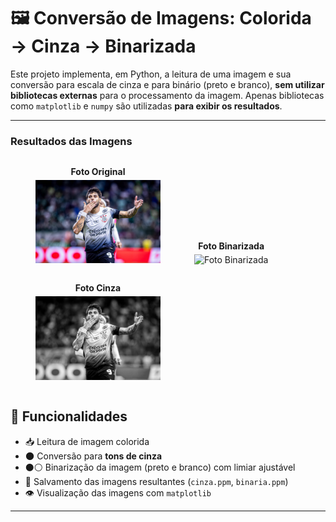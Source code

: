 # 🖼️ Conversão de Imagens: Colorida → Cinza → Binarizada

Este projeto implementa, em Python, a leitura de uma imagem e sua conversão para escala de cinza e para binário (preto e branco), **sem utilizar bibliotecas externas** para o processamento da imagem. Apenas bibliotecas como `matplotlib` e `numpy` são utilizadas **para exibir os resultados**.

---

<h3>Resultados das Imagens</h3>

<p float="left">
  <figure style="display: inline-block; margin-right: 10px; text-align: center;">
    <figcaption style="font-weight: bold; margin-bottom: 5px;">Foto Original</figcaption>
    <img src="yuri_temp.jpg" alt="Foto Original" width="200"/>
  </figure>

  <figure style="display: inline-block; margin-right: 10px; text-align: center;">
    <figcaption style="font-weight: bold; margin-bottom: 5px;">Foto Binarizada</figcaption>
    <img src="\conversão\binaria.png" alt="Foto Binarizada" width="200"/>
  </figure>

  <figure style="display: inline-block; text-align: center;">
    <figcaption style="font-weight: bold; margin-bottom: 5px;">Foto Cinza</figcaption>
    <img src="\conversão\cinza.png" alt="Foto Cinza" width="200"/>
  </figure>
</p>



## 🚀 Funcionalidades

- 📥 Leitura de imagem colorida
- 🌑 Conversão para **tons de cinza**
- ⚫⚪ Binarização da imagem (preto e branco) com limiar ajustável
- 💾 Salvamento das imagens resultantes (`cinza.ppm`, `binaria.ppm`)
- 👁️ Visualização das imagens com `matplotlib`

---